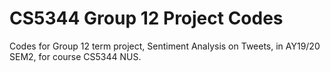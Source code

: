 # CS5344 Group 12 Project Codes
Codes for Group 12 term project, Sentiment Analysis on Tweets, in AY19/20 SEM2, for course CS5344 NUS.


